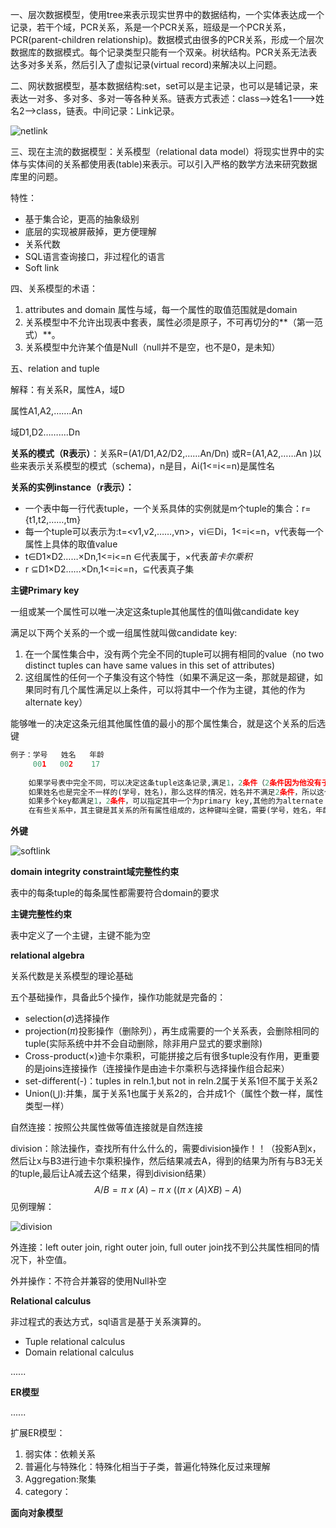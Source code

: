 一、层次数据模型，使用tree来表示现实世界中的数据结构，一个实体表达成一个记录，若干个域，PCR关系，系是一个PCR关系，班级是一个PCR关系，PCR(parent-children relationship)。数据模式由很多的PCR关系，形成一个层次数据库的数据模式。每个记录类型只能有一个双亲。树状结构。PCR关系无法表达多对多关系，然后引入了虚拟记录(virtual record)来解决以上问题。

二、网状数据模型，基本数据结构:set，set可以是主记录，也可以是辅记录，来表达一对多、多对多、多对一等各种关系。链表方式表述：class-->姓名1--->姓名2-->class，链表。中间记录：Link记录。

![netlink](/Users/neilyo/Documents/读书笔记/数据库原理与应用/images/netlink.png)

三、现在主流的数据模型：关系模型（relational data model）将现实世界中的实体与实体间的关系都使用表(table)来表示。可以引入严格的数学方法来研究数据库里的问题。

特性：

* 基于集合论，更高的抽象级别
* 底层的实现被屏蔽掉，更方便理解
* 关系代数
* SQL语言查询接口，非过程化的语言
* Soft link 

四、关系模型的术语：

1. attributes and domain 属性与域，每一个属性的取值范围就是domain
2. 关系模型中不允许出现表中套表，属性必须是原子，不可再切分的**（第一范式）**。
3. 关系模型中允许某个值是Null（null并不是空，也不是0，是未知）

五、relation and tuple

解释：有关系R，属性A，域D

属性A1,A2,…….An

域D1,D2……....Dn

**关系的模式（R表示）**：关系R=(A1/D1,A2/D2,……An/Dn) 或R=(A1,A2,……An )以些来表示关系模型的模式（schema)，n是目，Ai(1<=i<=n)是属性名

**关系的实例instance（r表示）：**

* 一个表中每一行代表tuple，一个关系具体的实例就是m个tuple的集合：r={t1,t2,……,tm}
* 每一个tuple可以表示为:t=<v1,v2,……,vn>，vi$\in$Di，1<=i<=n，v代表每一个属性上具体的取值value
* t$\in$D1$\times$D2……$\times$Dn,1<=i<=n   $\in$代表属于，$\times$代表*笛卡尔乘积*
* r $\subseteq$D1$\times$D2……$\times$Dn,1<=i<=n，$\subseteq$代表真子集

**主键Primary key**

一组或某一个属性可以唯一决定这条tuple其他属性的值叫做candidate key

满足以下两个关系的一个或一组属性就叫做candidate key:

1. 在一个属性集合中，没有两个完全不同的tuple可以拥有相同的value（no two distinct tuples can have same values in this set of attributes)
2. 这组属性的任何一个子集没有这个特性（如果不满足这一条，那就是超键，如果同时有几个属性满足以上条件，可以将其中一个作为主键，其他的作为alternate key）

能够唯一的决定这条元组其他属性值的最小的那个属性集合，就是这个关系的后选键

```python
例子：学号   姓名   年龄
     001   002    17
    
    如果学号表中完全不同，可以决定这条tuple这条记录,满足1，2条件（2条件因为他没有子集，所以满足），那么，(学号)是candidate key
    如果姓名也是完全不一样的(学号，姓名)，那么这样的情况，姓名并不满足2条件，所以这个是super key超键
    如果多个key都满足1，2条件，可以指定其中一个为primary key,其他的为alternate key
    在有些关系中，其主键是其关系的所有属性组成的，这种键叫全键，需要(学号，姓名，年龄)才能决定是哪一条tuple，这叫做all key
```

**外键**

![softlink](/Users/neilyo/Documents/读书笔记/数据库原理与应用/images/softlink.png)



**domain integrity constraint域完整性约束**

表中的每条tuple的每条属性都需要符合domain的要求

**主键完整性约束**

表中定义了一个主键，主键不能为空

**relational algebra**

关系代数是关系模型的理论基础

五个基础操作，具备此5个操作，操作功能就是完备的：

* selection($\sigma$)选择操作
* projection($\pi$)投影操作（删除列），再生成需要的一个关系表，会删除相同的tuple(实际系统中并不会自动删除，除非用户显式的要求删除)
* Cross-product($\times$)迪卡尔乘积，可能拼接之后有很多tuple没有作用，更重要的是joins连接操作（连接操作是由迪卡尔乘积与选择操作组合起来）
* set-different(-)：tuples in reln.1,but not in reln.2属于关系1但不属于关系2
* Union($\bigcup$):并集，属于关系1也属于关系2的，合并成1个（属性个数一样，属性类型一样）

自然连接：按照公共属性做等值连接就是自然连接

division：除法操作，查找所有什么什么的，需要division操作！！（投影A到x，然后让x与B3进行迪卡尔乘积操作，然后结果减去A，得到的结果为所有与B3无关的tuple,最后让A减去这个结果，得到division结果）
$$
A/B=\pi~x~(A)-\pi~x~((\pi~x~(A)XB)-A)
$$
见例理解：

![division](/Users/neilyo/Documents/读书笔记/数据库原理与应用/images/division.png)



外连接：left outer join, right outer join, full outer join找不到公共属性相同的情况下，补空值。

外并操作：不符合并兼容的使用Null补空

**Relational calculus**

非过程式的表达方式，sql语言是基于关系演算的。

* Tuple relational calculus
* Domain relational calculus

......

**ER模型**

......



扩展ER模型：

1. 弱实体：依赖关系
2. 普遍化与特殊化：特殊化相当于子类，普遍化特殊化反过来理解
3. Aggregation:聚集
4. category：

**面向对象模型**

